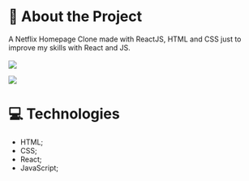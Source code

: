 # 📑 About the Project
A Netflix Homepage Clone made with ReactJS, HTML and CSS just to improve my skills with React and JS.<br/><br/>
<img src="https://img.shields.io/badge/PREVIEW-CLIQUE%20AQUI-red?link=https://clonenetflixdmaxadu.netlify.app"/> 


<img src="https://img.shields.io/github/stars/dmaxadu/NetflixClone?color=yellow&label=%F0%9F%8C%9F&style=plastic"/>

# 💻 Technologies
- HTML;
- CSS;
- React;
- JavaScript;
